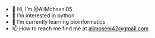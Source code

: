 - 👋 Hi, I’m @AliMohseni05
- 👀 I’m interested in python 
- 🌱 I’m currently learning bioinformatics
- 📫 How to reach me find me at alimoseni42@gmail.com 

<!---
AliMohseni05/AliMohseni05 is a ✨ special ✨ repository because its `README.md` (this file) appears on your GitHub profile.
You can click the Preview link to take a look at your changes.
--->

